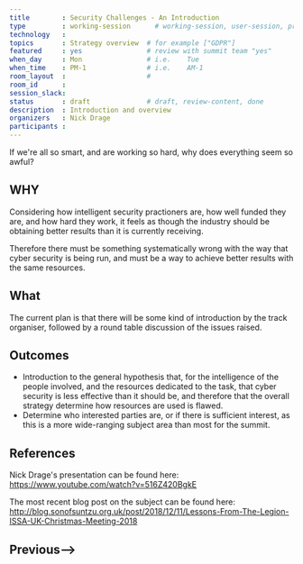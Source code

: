 ```yaml
---
title        : Security Challenges - An Introduction
type         : working-session      # working-session, user-session, product-session
technology   :
topics       : Strategy overview  # for example ["GDPR"]
featured     : yes                # review with summit team "yes"
when_day     : Mon                # i.e.    Tue
when_time    : PM-1               # i.e.    AM-1
room_layout  :                    #
room_id      :
session_slack: 
status       : draft              # draft, review-content, done
description  : Introduction and overview
organizers   : Nick Drage
participants :
---
```


If we're all so smart, and are working so hard, why does everything seem so awful?

## WHY

Considering how intelligent security practioners are, how well funded they are, and how hard they work, it feels as though the industry should be obtaining better results than it is currently receiving.

Therefore there must be something systematically wrong with the way that cyber security is being run, and must be a way to achieve better results with the same resources.

## What

The current plan is that there will be some kind of introduction by the track organiser, followed by a round table discussion of the issues raised.

## Outcomes

* Introduction to the general hypothesis that, for the intelligence of the people involved, and the resources dedicated to the task, that cyber security is less effective than it should be, and therefore that the overall strategy determine how resources are used is flawed.
* Determine who interested parties are, or if there is sufficient interest, as this is a more wide-ranging subject area than most for the summit.

## References

Nick Drage's presentation can be found here: https://www.youtube.com/watch?v=516Z420BgkE

The most recent blog post on the subject can be found here: http://blog.sonofsuntzu.org.uk/post/2018/12/11/Lessons-From-The-Legion-ISSA-UK-Christmas-Meeting-2018


## Previous-->
